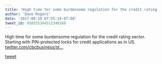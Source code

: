 ```yaml
---
title: 'High time for some burdensome regulation for the credit rating sector....'
author: 'Dave Rogers'
date: '2017-09-19 07:55:18-07:00'
tweet_id: 910155344512348160
---
```

High time for some burdensome regulation for the credit rating sector. Starting with PIN-protected locks for credit applications as in US. [twitter.com/cbcbusiness/st…](https://twitter.com/cbcbusiness/status/910150599588630529)

[tweet](https://twitter.com/yukondude/status/910155344512348160)